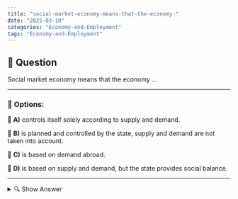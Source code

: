 ```yaml
---
title: "social-market-economy-means-that-the-economy-"
date: "2025-03-10"
categories: "Economy-and-Employment"
tags: "Economy-and-Employment"
---
```


## 📌 **Question**

Social market economy means that the economy ...



---

### 📝 **Options:**

🔘 **A)** controls itself solely according to supply and demand.

🔘 **B)** is planned and controlled by the state, supply and demand are not taken into account.

🔘 **C)** is based on demand abroad.

🔘 **D)** is based on supply and demand, but the state provides social balance.

---

<details>
  <summary>🔍 Show Answer</summary>

  <p>
💡  <b>Correct Answer:</b>  d
  </p>
  <p>
    📖<b>Explanation:</b>
    The social market economy is an economic system that was developed in Germany after the Second World War. It combines the principles of the free market economy, such as supply and demand, with social compensation mechanisms that promote social peace and justice. The state intervenes in a regulatory manner to prevent market failures, provide social security systems and ensure equal opportunities. This model aims to combine economic growth with social responsibility in order to achieve both efficiency and social balance.
  </p>
</details>

